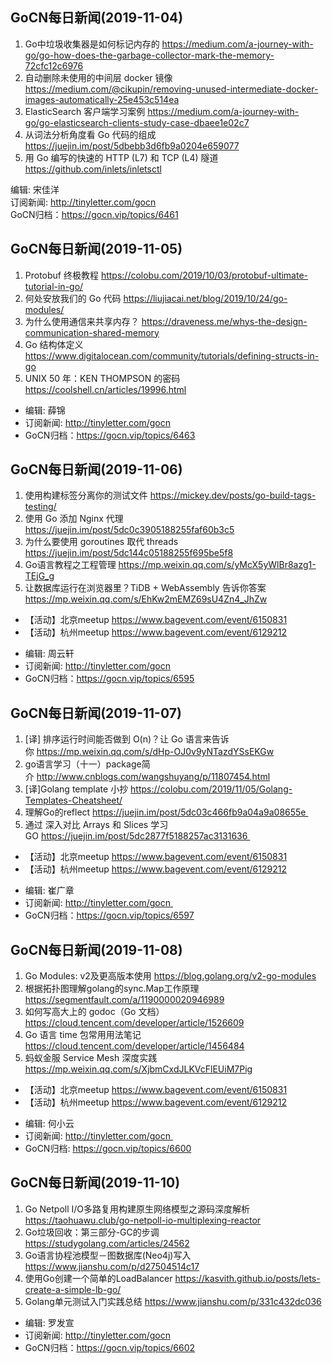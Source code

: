 ## GoCN每日新闻(2019-11-04)

1. Go中垃圾收集器是如何标记内存的 https://medium.com/a-journey-with-go/go-how-does-the-garbage-collector-mark-the-memory-72cfc12c6976
2. 自动删除未使用的中间层 docker 镜像 https://medium.com/@cikupin/removing-unused-intermediate-docker-images-automatically-25e453c514ea
3. ElasticSearch 客户端学习案例 https://medium.com/a-journey-with-go/go-elasticsearch-clients-study-case-dbaee1e02c7
4. 从词法分析角度看 Go 代码的组成 https://juejin.im/post/5dbebb3d6fb9a0204e659077
5. 用 Go 编写的快速的 HTTP (L7) 和 TCP (L4) 隧道 https://github.com/inlets/inletsctl

编辑: 宋佳洋  
订阅新闻: http://tinyletter.com/gocn  
GoCN归档：https://gocn.vip/topics/6461

## GoCN每日新闻(2019-11-05)

1. Protobuf 终极教程 https://colobu.com/2019/10/03/protobuf-ultimate-tutorial-in-go/ 
2. 何处安放我们的 Go 代码 https://liujiacai.net/blog/2019/10/24/go-modules/ 
3. 为什么使用通信来共享内存？ https://draveness.me/whys-the-design-communication-shared-memory 
4. Go 结构体定义 https://www.digitalocean.com/community/tutorials/defining-structs-in-go
5. UNIX 50 年：KEN THOMPSON 的密码 https://coolshell.cn/articles/19996.html 

- 编辑: 薛锦 
- 订阅新闻: http://tinyletter.com/gocn  
- GoCN归档：https://gocn.vip/topics/6463

## GoCN每日新闻(2019-11-06)

1. 使用构建标签分离你的测试文件 https://mickey.dev/posts/go-build-tags-testing/
2. 使用 Go 添加 Nginx 代理 https://juejin.im/post/5dc0c3905188255faf60b3c5
3. 为什么要使用 goroutines 取代 threads https://juejin.im/post/5dc144c05188255f695be5f8
4. Go语言教程之工程管理 https://mp.weixin.qq.com/s/yMcX5yWlBr8azg1-TEjG_g
5. 让数据库运行在浏览器里？TiDB + WebAssembly 告诉你答案 https://mp.weixin.qq.com/s/EhKw2mEMZ69sU4Zn4_JhZw

* 【活动】北京meetup https://www.bagevent.com/event/6150831
* 【活动】杭州meetup https://www.bagevent.com/event/6129212

- 编辑: 周云轩
- 订阅新闻: http://tinyletter.com/gocn  
- GoCN归档：https://gocn.vip/topics/6595


## GoCN每日新闻(2019-11-07)

1. [译] 排序运行时间能否做到 O(n)？让 Go 语言来告诉你 https://mp.weixin.qq.com/s/dHp-OJ0v9yNTazdYSsEKGw
2. go语言学习（十一）package简介 http://www.cnblogs.com/wangshuyang/p/11807454.html
3. [译]Golang template 小抄 https://colobu.com/2019/11/05/Golang-Templates-Cheatsheet/
4. 理解Go的reflect https://juejin.im/post/5dc03c466fb9a04a9a08655e 
5. 通过 深入对比 Arrays 和 Slices 学习GO https://juejin.im/post/5dc2877f5188257ac3131636 

* 【活动】北京meetup https://www.bagevent.com/event/6150831
* 【活动】杭州meetup https://www.bagevent.com/event/6129212

- 编辑: 崔广章
- 订阅新闻: http://tinyletter.com/gocn 
- GoCN归档：https://gocn.vip/topics/6597

## GoCN每日新闻(2019-11-08)

1. Go Modules: v2及更高版本使用 https://blog.golang.org/v2-go-modules
2. 根据拓扑图理解golang的sync.Map工作原理 https://segmentfault.com/a/1190000020946989
3. 如何写高大上的 godoc（Go 文档）https://cloud.tencent.com/developer/article/1526609
4. Go 语言 time 包常用用法笔记 https://cloud.tencent.com/developer/article/1456484
5. 蚂蚁金服 Service Mesh 深度实践 https://mp.weixin.qq.com/s/XjbmCxdJLKVcFlEUiM7Pig

* 【活动】北京meetup https://www.bagevent.com/event/6150831
* 【活动】杭州meetup https://www.bagevent.com/event/6129212

- 编辑: 何小云
- 订阅新闻: http://tinyletter.com/gocn 
- GoCN归档: https://gocn.vip/topics/6600

## GoCN每日新闻(2019-11-10)
1. Go Netpoll I/O多路复用构建原生网络模型之源码深度解析 https://taohuawu.club/go-netpoll-io-multiplexing-reactor
2. Go垃圾回收：第三部分-GC的步调 https://studygolang.com/articles/24562
3. Go语言协程池模型－图数据库(Neo4j)写入 https://www.jianshu.com/p/d27504514c17
4. 使用Go创建一个简单的LoadBalancer https://kasvith.github.io/posts/lets-create-a-simple-lb-go/
5. Golang单元测试入门实践总结 https://www.jianshu.com/p/331c432dc036 

- 编辑: 罗发宣
- 订阅新闻: http://tinyletter.com/gocn
- GoCN归档：https://gocn.vip/topics/6602
